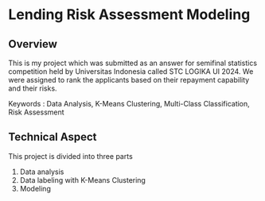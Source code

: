 # Lending Risk Assessment Modeling 

## Overview
This is my project which was submitted as an answer for semifinal statistics competition held by Universitas Indonesia called STC LOGIKA UI 2024. We were assigned to rank
the applicants based on their repayment capability and their risks. 

Keywords : Data Analysis, K-Means Clustering, Multi-Class Classification, Risk Assessment
## Technical Aspect
This project is divided into three parts
1. Data analysis
2. Data labeling with K-Means Clustering
3. Modeling
